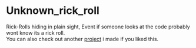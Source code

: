 # Unknown_rick_roll
Rick-Rolls hiding in plain sight, Event if someone looks at the code probably wont know its a rick roll. <br>
You can also check out another [project](https://www.youtube.com/watch?v=dQw4w9WgXcQ) i made if you liked this.
